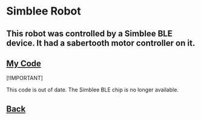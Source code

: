 # Simblee Robot 

## This robot was controlled by a Simblee BLE device. It had a sabertooth motor controller on it. 

## [My Code](/tankcontrol.ino)

[!IMPORTANT]

 This code is out of date. The Simblee BLE chip is no longer available. 

## [Back](https://tcaviness.github.io/#code)
